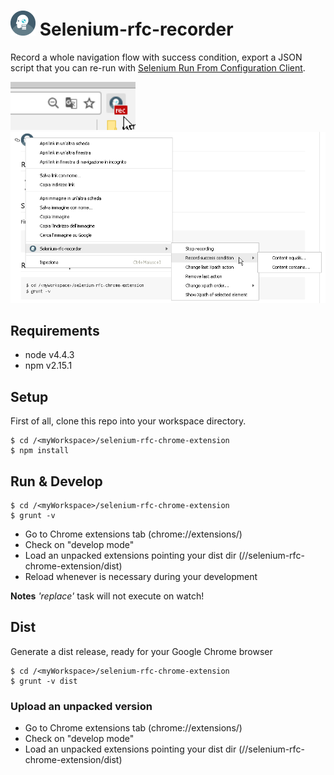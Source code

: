 # <img src="./images/icon.png" width="40"/> Selenium-rfc-recorder

Record a whole navigation flow with success condition, export a JSON script that you can re-run with [Selenium Run From Configuration Client](https://github.com/bitmarte/selenium-rfc-client).

<img src="./images/rec-mode.png" width="200"/>

<img src="./images/ctx-menu.png" width="800"/>

## Requirements
 - node v4.4.3
 - npm v2.15.1

## Setup
First of all, clone this repo into your workspace directory. 

    $ cd /<myWorkspace>/selenium-rfc-chrome-extension
	$ npm install

## Run & Develop

	$ cd /<myWorkspace>/selenium-rfc-chrome-extension
	$ grunt -v

 - Go to Chrome extensions tab (chrome://extensions/)
 - Check on "develop mode"
 - Load an unpacked extensions pointing your dist dir (/<myWorkspace>/selenium-rfc-chrome-extension/dist)
 - Reload whenever is necessary during your development

**Notes**
*'replace'* task will not execute on watch!

## Dist

Generate a dist release, ready for your Google Chrome browser

 	$ cd /<myWorkspace>/selenium-rfc-chrome-extension
	$ grunt -v dist

### Upload an unpacked version

 - Go to Chrome extensions tab (chrome://extensions/)
 - Check on "develop mode"
 - Load an unpacked extensions pointing your dist dir (/<myWorkspace>/selenium-rfc-chrome-extension/dist)